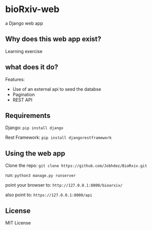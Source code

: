 # bioRxiv-web
a Django web app 

## Why does this web app exist?
Learning exercise

## what does it do?
Features:
* Use of an external api to seed the databse
* Pagination
* REST API

## Requirements
Django: `pip install django`

Rest Framework: `pip install djangorestframework`

## Using the web app

Clone the repo: `git clone https://github.com/Jobhdez/BioRxiv.git`

run: `python3 manage.py runserver`

point your browser to: `http://127.0.0.1:8000/bioarxiv/` 

also point to: `https://127.0.0.1:8000/api`

## License 
MIT License
